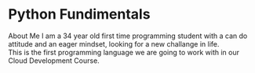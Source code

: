 # Python Fundimentals

About Me
I am a 34 year old first time programming student with a can do attitude and an eager mindset, looking for a new challange in life.  
This is the first programming language we are going to work with in our Cloud Development Course. 
